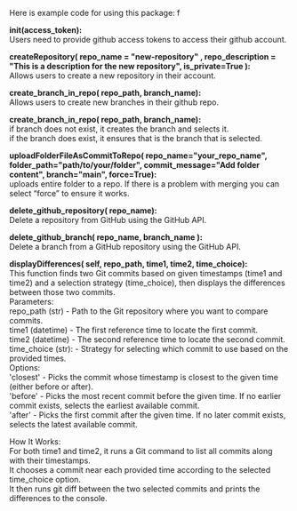 
Here is example code for using this package:
f

**__init__(access_token):**  
Users need to provide github access tokens to access their github account.  

**createRepository( repo_name = "new-repository" , repo_description = "This is a description for the new repository", is_private=True ):**  
Allows users to create a new repository in their account.  

**create_branch_in_repo( repo_path, branch_name):**  
Allows users to create new branches in their github repo.  

**create_branch_in_repo( repo_path, branch_name):**  
if branch does not exist, it creates the branch and selects it.  
if the branch does exist, it ensures that is the branch that is selected.  

**uploadFolderFileAsCommitToRepo( repo_name="your_repo_name", folder_path="path/to/your/folder", commit_message="Add folder content", branch="main", force=True):**  
uploads entire folder to a repo. If there is a problem with merging you can select “force” to ensure it works.  

**delete_github_repository( repo_name):**  
Delete a repository from GitHub using the GitHub API.  

**delete_github_branch( repo_name, branch_name ):**  
Delete a branch from a GitHub repository using the GitHub API.  

**displayDifferences( self, repo_path, time1, time2, time_choice):**  
This function finds two Git commits based on given timestamps (time1 and time2) and a selection strategy (time_choice), then displays the differences between those two commits.  
Parameters:  
repo_path (str) - Path to the Git repository where you want to compare commits.  
time1 (datetime) - The first reference time to locate the first commit.  
time2 (datetime) - The second reference time to locate the second commit.  
time_choice (str): - Strategy for selecting which commit to use based on the provided times.  
Options:  
'closest' - Picks the commit whose timestamp is closest to the given time (either before or after).  
'before' - Picks the most recent commit before the given time. If no earlier commit exists, selects the earliest available commit.  
'after' - Picks the first commit after the given time. If no later commit exists, selects the latest available commit.  

How It Works:  
For both time1 and time2, it runs a Git command to list all commits along with their timestamps.  
It chooses a commit near each provided time according to the selected time_choice option.  
It then runs git diff between the two selected commits and prints the differences to the console.
